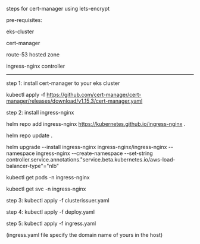steps for cert-manager using lets-encrypt

pre-requisites:

eks-cluster

cert-manager

route-53 hosted zone 

ingress-nginx controller

--------------------------------------------------------------------------------------------------------------------------------------------------------------------------------------------------------------------

step 1: install cert-manager to your eks cluster

kubectl apply -f https://github.com/cert-manager/cert-manager/releases/download/v1.15.3/cert-manager.yaml

step 2: install ingress-nginx

helm repo add ingress-nginx https://kubernetes.github.io/ingress-nginx	<Add Ingress NGINX repository>.

helm repo update	<Update Helm repositories>.

helm upgrade --install ingress-nginx ingress-nginx/ingress-nginx --namespace ingress-nginx --create-namespace --set-string controller.service.annotations."service\.beta\.kubernetes\.io/aws-load-balancer-type"="nlb"

kubectl get pods -n ingress-nginx

kubectl get svc -n ingress-nginx

step 3: kubectl apply -f clusterissuer.yaml

step 4: kubectl apply -f deploy.yaml

step 5: kubectl apply -f ingress.yaml

(ingress.yaml file specify the domain name of yours in the host)
